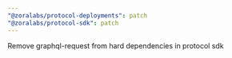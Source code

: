 ```yaml
---
"@zoralabs/protocol-deployments": patch
"@zoralabs/protocol-sdk": patch
---
```


Remove graphql-request from hard dependencies in protocol sdk
